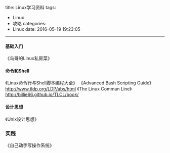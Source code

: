 title: Linux学习资料
tags:
  - Linux
  - 攻略
categories:
  - Linux
date: 2016-05-19 19:23:05
---

#### 基础入门

《鸟哥的Linux私房菜》

#### 命令和Shell
《Linux命令行与Shell脚本编程大全》
《Advanced Bash Scripting Guide》 http://www.tldp.org/LDP/abs/html
《The Linux Comman Line》http://billie66.github.io/TLCL/book/

#### 设计思想
《Unix设计思想》

### 实践
《自己动手写操作系统》